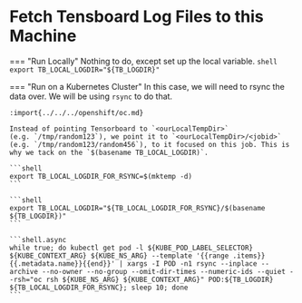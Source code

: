 # Fetch Tensboard Log Files to this Machine

=== "Run Locally"
    Nothing to do, except set up the local variable.
    ```shell
    export TB_LOCAL_LOGDIR="${TB_LOGDIR}"
    ```

=== "Run on a Kubernetes Cluster"
    In this case, we will need to rsync the data over. We will be using `rsync` to do that.

    :import{../../../openshift/oc.md}

    Instead of pointing Tensorboard to `<ourLocalTempDir>`
    (e.g. `/tmp/random123`), we point it to `<ourLocalTempDir>/<jobid>`
    (e.g. `/tmp/random123/random456`), to it focused on this job. This is
    why we tack on the `$(basename TB_LOCAL_LOGDIR)`.

    ```shell
    export TB_LOCAL_LOGDIR_FOR_RSYNC=$(mktemp -d)
    ```
    
    ```shell
    export TB_LOCAL_LOGDIR="${TB_LOCAL_LOGDIR_FOR_RSYNC}/$(basename ${TB_LOGDIR})"
    ```

    ```shell.async
    while true; do kubectl get pod -l ${KUBE_POD_LABEL_SELECTOR} ${KUBE_CONTEXT_ARG} ${KUBE_NS_ARG} --template '{{range .items}}{{.metadata.name}}{{end}}' | xargs -I POD -n1 rsync --inplace --archive --no-owner --no-group --omit-dir-times --numeric-ids --quiet --rsh="oc rsh ${KUBE_NS_ARG} ${KUBE_CONTEXT_ARG}" POD:${TB_LOGDIR} ${TB_LOCAL_LOGDIR_FOR_RSYNC}; sleep 10; done
    ```
